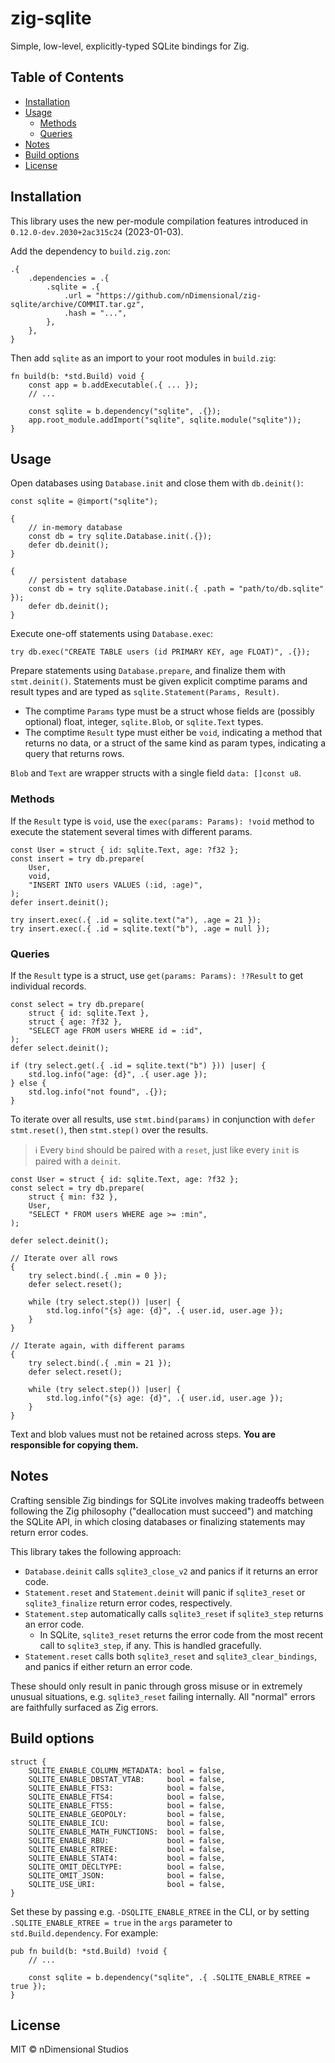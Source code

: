 # zig-sqlite

Simple, low-level, explicitly-typed SQLite bindings for Zig.

## Table of Contents

- [Installation](#installation)
- [Usage](#usage)
  - [Methods](#methods)
  - [Queries](#queries)
- [Notes](#notes)
- [Build options](#build-options)
- [License](#license)

## Installation

This library uses the new per-module compilation features introduced in `0.12.0-dev.2030+2ac315c24` (2023-01-03).

Add the dependency to `build.zig.zon`:

```zig
.{
    .dependencies = .{
        .sqlite = .{
            .url = "https://github.com/nDimensional/zig-sqlite/archive/COMMIT.tar.gz",
            .hash = "...",
        },
    },
}
```

Then add `sqlite` as an import to your root modules in `build.zig`:

```zig
fn build(b: *std.Build) void {
    const app = b.addExecutable(.{ ... });
    // ...

    const sqlite = b.dependency("sqlite", .{});
    app.root_module.addImport("sqlite", sqlite.module("sqlite"));
}
```

## Usage

Open databases using `Database.init` and close them with `db.deinit()`:

```zig
const sqlite = @import("sqlite");

{
    // in-memory database
    const db = try sqlite.Database.init(.{});
    defer db.deinit();
}

{
    // persistent database
    const db = try sqlite.Database.init(.{ .path = "path/to/db.sqlite" });
    defer db.deinit();
}
```

Execute one-off statements using `Database.exec`:

```zig
try db.exec("CREATE TABLE users (id PRIMARY KEY, age FLOAT)", .{});
```

Prepare statements using `Database.prepare`, and finalize them with `stmt.deinit()`. Statements must be given explicit comptime params and result types and are typed as `sqlite.Statement(Params, Result)`.

- The comptime `Params` type must be a struct whose fields are (possibly optional) float, integer, `sqlite.Blob`, or `sqlite.Text` types.
- The comptime `Result` type must either be `void`, indicating a method that returns no data, or a struct of the same kind as param types, indicating a query that returns rows.

`Blob` and `Text` are wrapper structs with a single field `data: []const u8`.

### Methods

If the `Result` type is `void`, use the `exec(params: Params): !void` method to execute the statement several times with different params.

```zig
const User = struct { id: sqlite.Text, age: ?f32 };
const insert = try db.prepare(
    User,
    void,
    "INSERT INTO users VALUES (:id, :age)",
);
defer insert.deinit();

try insert.exec(.{ .id = sqlite.text("a"), .age = 21 });
try insert.exec(.{ .id = sqlite.text("b"), .age = null });
```

### Queries

If the `Result` type is a struct, use `get(params: Params): !?Result` to get individual records.

```
const select = try db.prepare(
    struct { id: sqlite.Text },
    struct { age: ?f32 },
    "SELECT age FROM users WHERE id = :id",
);
defer select.deinit();

if (try select.get(.{ .id = sqlite.text("b") })) |user| {
    std.log.info("age: {d}", .{ user.age });
} else {
    std.log.info("not found", .{});
}
```

To iterate over all results, use `stmt.bind(params)` in conjunction with `defer stmt.reset()`, then `stmt.step()` over the results.

> ℹ️ Every `bind` should be paired with a `reset`, just like every `init` is paired with a `deinit`.

```zig
const User = struct { id: sqlite.Text, age: ?f32 };
const select = try db.prepare(
    struct { min: f32 },
    User,
    "SELECT * FROM users WHERE age >= :min",
);

defer select.deinit();

// Iterate over all rows
{
    try select.bind(.{ .min = 0 });
    defer select.reset();

    while (try select.step()) |user| {
        std.log.info("{s} age: {d}", .{ user.id, user.age });
    }
}

// Iterate again, with different params
{
    try select.bind(.{ .min = 21 });
    defer select.reset();

    while (try select.step()) |user| {
        std.log.info("{s} age: {d}", .{ user.id, user.age });
    }
}
```

Text and blob values must not be retained across steps. **You are responsible for copying them.**

## Notes

Crafting sensible Zig bindings for SQLite involves making tradeoffs between following the Zig philosophy ("deallocation must succeed") and matching the SQLite API, in which closing databases or finalizing statements may return error codes.

This library takes the following approach:

- `Database.deinit` calls `sqlite3_close_v2` and panics if it returns an error code.
- `Statement.reset` and `Statement.deinit` will panic if `sqlite3_reset` or `sqlite3_finalize` return error codes, respectively.
- `Statement.step` automatically calls `sqlite3_reset` if `sqlite3_step` returns an error code.
  - In SQLite, `sqlite3_reset` returns the error code from the most recent call to `sqlite3_step`, if any. This is handled gracefully.
- `Statement.reset` calls both `sqlite3_reset` and `sqlite3_clear_bindings`, and panics if either return an error code.

These should only result in panic through gross misuse or in extremely unusual situations, e.g. `sqlite3_reset` failing internally. All "normal" errors are faithfully surfaced as Zig errors.

## Build options

```zig
struct {
    SQLITE_ENABLE_COLUMN_METADATA: bool = false,
    SQLITE_ENABLE_DBSTAT_VTAB:     bool = false,
    SQLITE_ENABLE_FTS3:            bool = false,
    SQLITE_ENABLE_FTS4:            bool = false,
    SQLITE_ENABLE_FTS5:            bool = false,
    SQLITE_ENABLE_GEOPOLY:         bool = false,
    SQLITE_ENABLE_ICU:             bool = false,
    SQLITE_ENABLE_MATH_FUNCTIONS:  bool = false,
    SQLITE_ENABLE_RBU:             bool = false,
    SQLITE_ENABLE_RTREE:           bool = false,
    SQLITE_ENABLE_STAT4:           bool = false,
    SQLITE_OMIT_DECLTYPE:          bool = false,
    SQLITE_OMIT_JSON:              bool = false,
    SQLITE_USE_URI:                bool = false,
}
```

Set these by passing e.g. `-DSQLITE_ENABLE_RTREE` in the CLI, or by setting `.SQLITE_ENABLE_RTREE = true` in the `args` parameter to `std.Build.dependency`. For example:

```zig
pub fn build(b: *std.Build) !void {
    // ...

    const sqlite = b.dependency("sqlite", .{ .SQLITE_ENABLE_RTREE = true });
}
```

## License

MIT © nDimensional Studios
